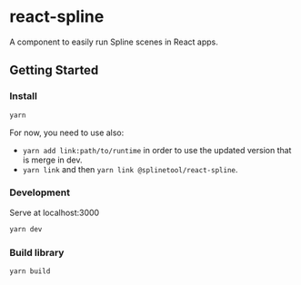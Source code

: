# react-spline

A component to easily run Spline scenes in React apps.


## Getting Started


### Install

```bash
yarn
```

For now, you need to use also:
- `yarn add link:path/to/runtime` in order to use the updated version that is merge in dev. 
- `yarn link` and then `yarn link @splinetool/react-spline`.

### Development

Serve at localhost:3000

```bash
yarn dev
```

### Build library

```bash
yarn build
```
